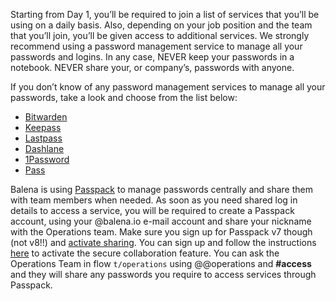 Starting from Day 1, you’ll be required to join a list of services that you’ll be using on a daily basis. Also, depending on your job position and the team that you’ll join, you’ll be given access to additional services. We strongly recommend using a password management service to manage all your passwords and logins. In any case, NEVER keep your passwords in a notebook. NEVER share your, or company’s, passwords with anyone. 

If you don’t know of any password management services to manage all your passwords, take a look and choose from the list below: 

* [Bitwarden](https://bitwarden.com)
* [Keepass](http://keepass.info/)
* [Lastpass](https://lastpass.com/)
* [Dashlane](https://www.dashlane.com/)
* [1Password](https://1password.com/)
* [Pass](https://www.passwordstore.org)

Balena is using [Passpack](https://www.passpack.com/online/) to manage passwords centrally and share them with team members when needed. As soon as you need shared log in details to access a service, you will be required to create a Passpack account, using your @balena.io e-mail account and share your nickname with the Operations team. Make sure you sign up for Passpack v7 though (not v8!!) and [activate sharing](https://support.passpack.com/hc/en-us#200038679). You can sign up and follow the instructions [here](https://support.passpack.com/hc/en-us/articles/200730564-How-to-Activate-Secure-Collaboration-Features#passpack7) to activate the secure collaboration feature. You can ask the Operations Team in flow `t/operations` using @@operations and **#access** and they will share any passwords you require to access services through Passpack. 